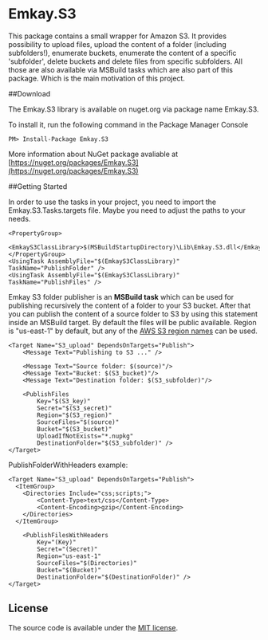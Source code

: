 Emkay.S3
========

This package contains a small wrapper for Amazon S3. It provides possibility to upload files, upload the content of a folder (including subfolders!), enumerate buckets, enumerate the content of a specific 'subfolder', delete buckets and delete files from specific subfolders.
All those are also available via MSBuild tasks which are also part of this package. Which is the main motivation of this project.

##Download

The Emkay.S3 library is available on nuget.org via package name Emkay.S3.

To install it, run the following command in the Package Manager Console

	PM> Install-Package Emkay.S3

More information about NuGet package avaliable at [https://nuget.org/packages/Emkay.S3](https://nuget.org/packages/Emkay.S3)

##Getting Started

In order to use the tasks in your project, you need to import the Emkay.S3.Tasks.targets file. Maybe you need to adjust the paths to your needs.

	<PropertyGroup>
    	<EmkayS3ClassLibrary>$(MSBuildStartupDirectory)\Lib\Emkay.S3.dll</EmkayS3ClassLibrary>
  	</PropertyGroup>
	<UsingTask AssemblyFile="$(EmkayS3ClassLibrary)" TaskName="PublishFolder" />
	<UsingTask AssemblyFile="$(EmkayS3ClassLibrary)" TaskName="PublishFiles" />

Emkay S3 folder publisher is an **MSBuild task** which can be used for publishing recursively the content of a folder to your S3 bucket.
After that you can publish the content of a source folder to S3 by using this statement inside an MSBuild target. By default the files will be public available.
Region is "us-east-1" by default, but any of the [AWS S3 region names](http://docs.aws.amazon.com/general/latest/gr/rande.html#s3_region) can be used.

    <Target Name="S3_upload" DependsOnTargets="Publish">
    	<Message Text="Publishing to S3 ..." />
    
    	<Message Text="Source folder: $(source)"/>
    	<Message Text="Bucket: $(S3_bucket)"/>
    	<Message Text="Destination folder: $(S3_subfolder)"/>

    	<PublishFiles
      		Key="$(S3_key)"
      		Secret="$(S3_secret)"
      		Region="$(S3_region)"
      		SourceFiles="$(source)"
      		Bucket="$(S3_bucket)"
      		UploadIfNotExists="*.nupkg"
      		DestinationFolder="$(S3_subfolder)" />
  	</Target>

PublishFolderWithHeaders example:

    <Target Name="S3_upload" DependsOnTargets="Publish">
	  <ItemGroup>
		<Directories Include="css;scripts;">
			<Content-Type>text/css</Content-Type>
			<Content-Encoding>gzip</Content-Encoding>
		</Directories>
	  </ItemGroup> 

		<PublishFilesWithHeaders
			Key="(Key)"
			Secret="(Secret)"
			Region="us-east-1"
			SourceFiles="$(Directories)"
			Bucket="$(Bucket)"
			DestinationFolder="$(DestinationFolder)" />
  	</Target>

## License
The source code is available under the [MIT license](http://opensource.org/licenses/mit-license.php).

